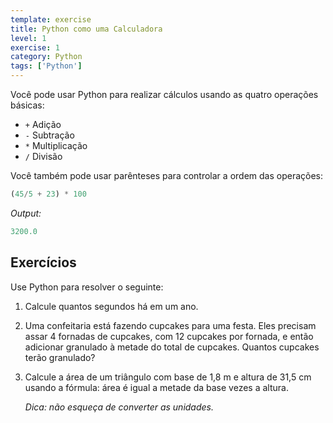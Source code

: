 ```yaml
---
template: exercise
title: Python como uma Calculadora
level: 1
exercise: 1
category: Python
tags: ['Python']
---
```


Você pode usar Python para realizar cálculos usando as quatro operações básicas:

* `+`  Adição
* `-`  Subtração
* `*`  Multiplicação
* `/`  Divisão

Você também pode usar parênteses para controlar a ordem das operações:

```python
(45/5 + 23) * 100
```
*Output:*
```python
3200.0
```

## Exercícios
Use Python para resolver o seguinte:
1. Calcule quantos segundos há em um ano.
2. Uma confeitaria está fazendo cupcakes para uma festa. Eles precisam assar 4 fornadas de cupcakes, com 12 cupcakes por fornada, e então adicionar granulado à metade do total de cupcakes. Quantos cupcakes terão granulado?
3. Calcule a área de um triângulo com base de 1,8 m e altura de 31,5 cm usando a fórmula: área é igual a metade da base vezes a altura.

    *Dica: não esqueça de converter as unidades.*
